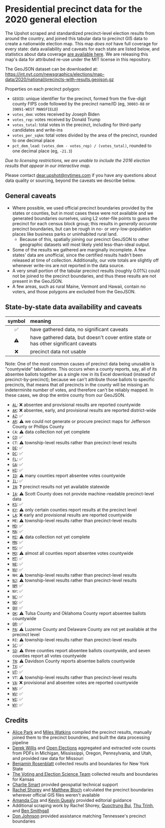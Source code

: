 # Presidential precinct data for the 2020 general election

The Upshot scraped and standardized precinct-level election results from around the country, and joined this tabular data to precinct GIS data to create a nationwide election map. This map _does not_ have full coverage for every state: data availability and caveats for each state are listed below, and statistics about data coverage [are available here](https://int.nyt.com/newsgraphics/elections/map-data/2020/national/precincts-with-results-statistics.json). We are releasing this map's data for attributed re-use under the MIT license in this repository.

The GeoJSON dataset can be downloaded at: https://int.nyt.com/newsgraphics/elections/map-data/2020/national/precincts-with-results.geojson.gz

Properties on each precinct polygon:

- `GEOID`: unique identifier for the precinct, formed from the five-digit county FIPS code followed by the precinct name/ID (eg, `30003-08` or `39091-WEST MANSFIELD`)
- `votes_dem`: votes received by Joseph Biden
- `votes_rep`: votes received by Donald Trump
- `votes_total`: total votes in the precinct, including for third-party candidates and write-ins
- `votes_per_sqkm`: total votes divided by the area of the precinct, rounded to one decimal place
- `pct_dem_lead`: `(votes_dem - votes_rep) / (votes_total)`, rounded to one decimal place (eg, `-21.3`)

_Due to licensing restrictions, we are unable to include the 2016 election results that appear in our interactive map._

Please contact dear.upshot@nytimes.com if you have any questions about data quality or sourcing, beyond the caveats we describe below.

## General caveats

- Where possible, we used official precinct boundaries provided by the states or counties, but in most cases these were not available and we generated boundaries ourselves, using L2 voter-file points to guess the precinct for each census block group; this results in _generally accurate_ precinct boundaries, but can be rough in no- or very-low-population places like business parks or uninhabited rural land.
  - Because of this, spatially joining our precinct GeoJSON to other geographic datasets will most likely yield less-than-ideal output.
- Some of the results we gathered are marginally incomplete. A few states' data are unofficial, since the certified results hadn't been released at time of collection. Additionally, our vote totals are slightly off whenever write-ins are not reported in the data source.
- A very small portion of the tabular precinct results (roughly 0.01%) could not be joined to the precinct boundaries, and thus these results are not present in the GeoJSON.
- A few areas, such as rural Maine, Vermont and Hawaii, contain no voters, and those polygons are excluded from the GeoJSON.

## State-by-state data availability and caveats

|symbol|meaning|
|:----:|:------|
|✅|have gathered data, no significant caveats|
|⚠️|have gathered data, but doesn't cover entire state or has other significant caveats|
|❌|precinct data not usable|

Note: One of the most common causes of precinct data being unusable is "countywide" tabulations. This occurs when a county reports, say, all of its absentee ballots together as a single row in its Excel download (instead of precinct-by-precinct); because we can't attribute those ballots to specific precincts, that means that _all_ precincts in the county will be missing an indeterminite number of votes, and therefore can't be reliably mapped. In these cases, we drop the entire county from our GeoJSON.

- [`AL`](https://www.sos.alabama.gov/alabama-votes/voter/election-data): ❌ absentee and provisional results are reported countywide
- [`AK`](https://www.elections.alaska.gov/results/20GENR/index.php): ❌ absentee, early, and provisional results are reported district-wide
- [`AZ`](https://azsos.gov/2020-election-information): ✅
- [`AR`](https://results.enr.clarityelections.com/AR/106124): ⚠️ we could not generate or procure precinct maps for Jefferson County or Phillips County
- `CA`: ⚠️ data collection not yet complete
- [`CO`](https://results.enr.clarityelections.com/CO/105975): ✅
- `CT`: ⚠️ township-level results rather than precinct-level results
- [`DE`](https://elections.delaware.gov/results/html/index.shtml?electionId=PR2020): ✅
- [`DC`](https://electionresults.dcboe.org/election_results/2020-General-Election): ✅
- [`FL`](https://dos.myflorida.com/elections/data-statistics/elections-data/precinct-level-election-results/): ✅
- [`GA`](https://results.enr.clarityelections.com/GA/105369): ✅
- [`HI`](https://elections.hawaii.gov/election-results/): ✅
- [`ID`](https://sos.idaho.gov/elections-division/election-results/): ⚠️ many counties report absentee votes countywide
- [`IL`](https://www.elections.il.gov/ElectionOperations/ElectionVoteTotalsPrecinct.aspx?ID=8ehQy1Itjqo%3d&T=637465690113438072): ✅
- [`IN`](https://enr.indianavoters.in.gov/site/index.html): ❓ precinct results not yet available statewide
- [`IA`](https://sos.iowa.gov/elections/results/precinctvotetotals2020general.html): ⚠️ Scott County does not provide machine-readable precinct-level data
- [`KS`](https://sos.ks.gov/elections/elections-statistics.html): ✅
- [`KY`](https://results.enr.clarityelections.com/KY/106379): ⚠️ only certain counties report results at the precinct level
- [`LA`](https://voterportal.sos.la.gov/graphical): ❌ early and provisional results are reported countywide
- `ME`: ⚠️ township-level results rather than precinct-level results
- [`MD`](https://elections.maryland.gov/elections/2020/election_data/index.html): ✅
- [`MA`](https://electionstats.state.ma.us/elections/view/140751/): ✅
- [`MI`](https://github.com/openelections/openelections-data-mi/tree/master/2020): ⚠️ data collection not yet complete
- [`MN`](https://www.sos.state.mn.us/elections-voting/election-results/2020/2020-general-election-results/2020-precinct-results-spreadsheet/): ✅
- [`MS`](https://www.sos.ms.gov/Elections-Voting/Pages/2020-General-Election.aspx): ✅
- [`MO`](https://github.com/openelections/openelections-sources-mo/blob/master/2020/general/Final%20Precinct%20data%202020%20-%20amendments%20on%20separate%20tab.xlsx): ⚠️ almost all counties report absentee votes countywide
- [`MT`](https://electionresults.mt.gov): ✅
- [`NE`](https://electionresults.nebraska.gov/resultsSW.aspx?text=Race&type=PRS&map=CTY): ✅
- [`NV`](https://www.nvsos.gov/sos/elections/election-information/precinct-level-results_): ✅
- `NH`: ⚠️ township-level results rather than precinct-level results
- [`NJ`](https://www.nj.gov/state/elections/election-information-2020.shtml#general): ⚠️ township-level results rather than precinct-level results
- [`NM`](https://electionresults.sos.state.nm.us): ✅
- `NY`: ✅
- [`NC`](https://www.ncsbe.gov/results-data/election-results/historical-election-results-data#precinct-sorted): ✅
- [`ND`](https://results.sos.nd.gov/Default.aspx?map=Cty): ✅
- [`OH`](https://www.ohiosos.gov/elections/election-results-and-data/2020/): ✅
- [`OK`](https://results.okelections.us/OKER/?elecDate=20201103): ⚠️ Tulsa County and Oklahoma County report absentee ballots countywide
- [`OR`](https://github.com/openelections/openelections-data-or/tree/master/2020): ✅
- [`PA`](https://github.com/openelections/openelections-data-pa/tree/master/2020): ⚠️ Luzerne County and Delaware County are not yet available at the precinct level
- `RI`: ⚠️ township-level results rather than precinct-level results
- [`SC`](https://results.enr.clarityelections.com/SC/106502): ✅
- [`SD`](http://electionresults.sd.gov/resultsSW.aspx?type=SWR&map=CTY): ⚠️ three counties report absentee ballots countywide, and seven counties report all votes countywide
- [`TN`](https://sos.tn.gov/elections/results#2020): ⚠️ Davidson County reports absentee ballots countywide
- [`TX`](https://data.capitol.texas.gov/dataset/2020_general/resource/b7fe3d1b-fbb1-40c8-b4d2-b86462e0a740): ✅
- [`UT`](https://github.com/openelections/openelections-data-ut/tree/master/2020): ✅
- `VT`: ⚠️ township-level results rather than precinct-level results
- [`VA`](https://results.elections.virginia.gov/vaelections/2020%20November%20General/Site/Presidential.html): ❌ provisional and absentee votes are reported countywide
- [`WA`](https://results.vote.wa.gov/results/20201103/export.html): ✅
- [`WV`](https://results.enr.clarityelections.com/WV/106210): ✅
- [`WI`](https://elections.wi.gov/elections-voting/results/2020/fall-general): ✅
- [`WY`](https://sos.wyo.gov/Elections/Docs/2020/2020GeneralResults.aspx): ✅

## Credits

- [Alice Park](https://github.com/umalice) and [Miles Watkins](https://github.com/mileswwatkins) compiled the precinct results, manually joined them to the precinct boundries, and built the data processing pipeline
- [Derek Willis](https://github.com/dwillis) and [Open Elections](http://openelections.net) aggregated and extracted vote counts from PDFs in Michigan, Mississippi, Oregon, Pennsylvania, and Utah, and provided raw data for Missouri
- [Benjamin Rosenblatt](https://twitter.com/BenJ_Rosenblatt) collected results and boundaries for New York State
- [The Voting and Election Science Team](http://www.electproject.org/home/precinct_data) collected results and boundaries for Kansas
- [Charlie Smart](https://www.nytimes.com/by/charlie-smart) provided geospatial technical support
- [Rachel Shorey](https://www.nytimes.com/by/rachel-shorey) and [Matthew Bloch](https://www.nytimes.com/by/matthew-bloch) calculated the precinct boundaries wherever official GIS files weren't available
- [Amanda Cox](https://www.nytimes.com/by/amanda-cox) and [Kevin Quealy](https://www.nytimes.com/by/kevin-quealy) provided editorial guidance
- Additional scraping work by Rachel Shorey, [Quoctrung Bui](https://www.nytimes.com/by/quoctrung-bui), [Thu Trinh](https://github.com/trinhathu), and [Ben Smithgall](https://github.com/bsmithgall)
- [Don Johnson](https://twitter.com/htmldon) provided assistance matching Tennessee's precinct boundaries
